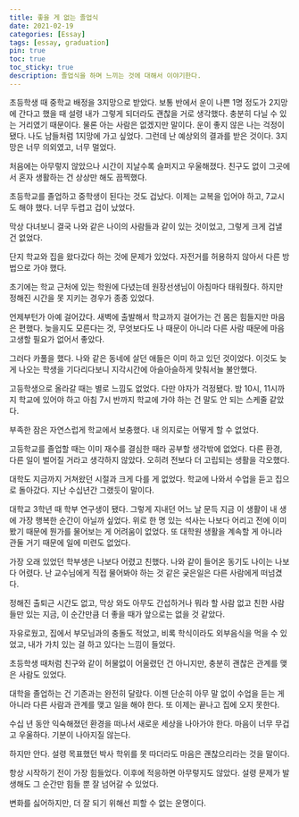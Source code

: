 ```yaml
---
title: 좋을 게 없는 졸업식
date: 2021-02-19
categories: [Essay]
tags: [essay, graduation]
pin: true
toc: true
toc_sticky: true
description: 졸업식을 하며 느끼는 것에 대해서 이야기한다.
---
```


초등학생 때 중학교 배정을 3지망으로 받았다. 보통 반에서 운이 나쁜 1명 정도가 2지망에 간다고 했을 때 설령 내가 그렇게 되더라도 괜찮을 거로 생각했다. 충분히 다닐 수 있는 거리였기 때문이다. 물론 아는 사람은 없겠지만 말이다. 운이 좋지 않은 나는 걱정이 됐다. 나도 남들처럼 1지망에 가고 싶었다. 그런데 난 예상외의 결과를 받은 것이다. 3지망은 너무 의외였고, 너무 멀었다.

처음에는 아무렇지 않았으나 시간이 지날수록 슬퍼지고 우울해졌다. 친구도 없이 그곳에서 혼자 생활하는 건 상상만 해도 끔찍했다.

초등학교를 졸업하고 중학생이 된다는 것도 겁났다. 이제는 교복을 입어야 하고, 7교시도 해야 했다. 너무 두렵고 겁이 났었다.

막상 다녀보니 결국 나와 같은 나이의 사람들과 같이 있는 것이었고, 그렇게 크게 겁낼 건 없었다.

단지 학교와 집을 왔다갔다 하는 것에 문제가 있었다. 자전거를 허용하지 않아서 다른 방법으로 가야 했다.

초기에는 학교 근처에 있는 학원에 다녔는데 원장선생님이 아침마다 태워줬다. 하지만 정해진 시간을 못 지키는 경우가 종종 있었다.

언제부턴가 아예 걸어갔다. 새벽에 출발해서 학교까지 걸어가는 건 몸은 힘들지만 마음은 편했다. 늦을지도 모른다는 것, 무엇보다도 나 때문이 아니라 다른 사람 때문에 마음고생할 필요가 없어서 좋았다.

그러다 카풀을 했다. 나와 같은 동네에 살던 애들은 이미 하고 있던 것이었다. 이것도 늦게 나오는 학생을 기다리다보니 지각시간에 아슬아슬하게 맞춰서늘 불안했다.

고등학생으로 올라갈 때는 별로 느낌도 없었다. 다만 야자가 걱정됐다. 밤 10시, 11시까지 학교에 있어야 하고 아침 7시 반까지 학교에 가야 하는 건 말도 안 되는 스케줄 같았다.

부족한 잠은 자연스럽게 학교에서 보충했다. 내 의지로는 어떻게 할 수 없었다.

고등학교를 졸업할 때는 이미 재수를 결심한 때라 공부할 생각밖에 없었다. 다른 환경, 다른 일이 벌어질 거라고 생각하지 않았다. 오히려 전보다 더 고립되는 생활을 각오했다.

대학도 지금까지 거쳐왔던 시절과 크게 다를 게 없었다. 학교에 나와서 수업을 듣고 집으로 돌아갔다. 지난 수십년간 그랬듯이 말이다.

대학교 3학년 때 학부 연구생이 됐다. 그렇게 지내던 어느 날 문득 지금 이 생활이 내 생에 가장 행복한 순간이 아닐까 싶었다. 위로 한 명 있는 석사는 나보다 어리고 전에 이미 봤기 때문에 뭔가를 물어보는 게 어려움이 없었다. 또 대학원 생활을 계속할 게 아니라 관둘 거기 때문에 일에 미련도 없었다.

가장 오래 있었던 학부생은 나보다 어렸고 친했다. 나와 같이 들어온 동기도 나이는 나보다 어렸다. 난 교수님에게 직접 물어봐야 하는 것 같은 궂은일은 다른 사람에게 떠넘겼다.

정해진 출퇴근 시간도 없고, 막상 와도 아무도 간섭하거나 뭐라 할 사람 없고 친한 사람들만 있는 지금, 이 순간만큼 더 좋을 때가 앞으로는 없을 것 같았다.

자유로웠고, 집에서 부모님과의 충돌도 적었고, 비록 학식이라도 외부음식을 먹을 수 있었고, 내가 가치 있는 걸 하고 있다는 느낌이 들었다.

초등학생 때처럼 친구와 같이 허물없이 어울렸던 건 아니지만, 충분히 괜찮은 관계를 맺은 사람도 있었다.

대학을 졸업하는 건 기존과는 완전히 달랐다. 이젠 단순히 아무 말 없이 수업을 듣는 게 아니라 다른 사람과 관계를 맺고 일을 해야 한다. 또 이제는 끝나고 집에 오지 못한다.

수십 년 동안 익숙해졌던 환경을 떠나서 새로운 세상을 나아가야 한다. 마음이 너무 무겁고 우울하다. 기분이 나아지질 않는다.

하지만 안다. 설령 목표했던 박사 학위를 못 따더라도 마음은 괜찮으리라는 것을 말이다.

항상 시작하기 전이 가장 힘들었다. 이후에 적응하면 아무렇지도 않았다. 설령 문제가 발생해도 그 순간만 힘들 뿐 잘 넘어갈 수 있었다.

변화를 싫어하지만, 더 잘 되기 위해선 피할 수 없는 운명이다.
